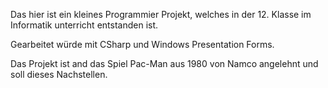 Das hier ist ein kleines Programmier Projekt, welches in der 12. Klasse im Informatik unterricht entstanden ist.

Gearbeitet würde mit CSharp und Windows Presentation Forms.

Das Projekt ist and das Spiel Pac-Man aus 1980 von Namco angelehnt und soll dieses Nachstellen.

